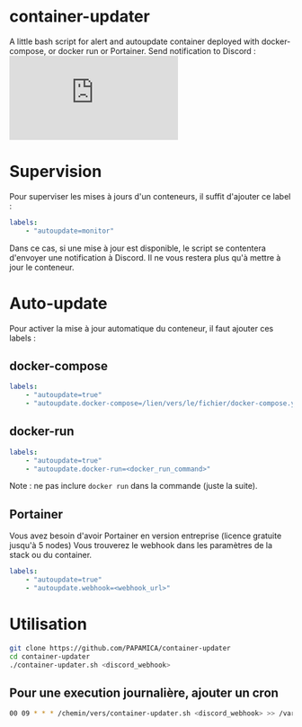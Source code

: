 # container-updater
A little bash script for alert and autoupdate container deployed with docker-compose, or docker run or Portainer.
Send notification to Discord :
![ohunebellenotif](https://send.papamica.fr/f.php?h=25rsdWHk&p=1)


# Supervision
Pour superviser les mises à jours d'un conteneurs, il suffit d'ajouter ce label :
```yaml
labels:
    - "autoupdate=monitor"
```
Dans ce cas, si une mise à jour est disponible, le script se contentera d'envoyer une notification à Discord.
Il ne vous restera plus qu'à mettre à jour le conteneur.

# Auto-update
Pour activer la mise à jour automatique du conteneur, il faut ajouter ces labels :

## docker-compose
```yaml
labels:
    - "autoupdate=true"
    - "autoupdate.docker-compose=/lien/vers/le/fichier/docker-compose.yml"
```

## docker-run
```yaml
labels:
    - "autoupdate=true"
    - "autoupdate.docker-run=<docker_run_command>"
```
Note : ne pas inclure `docker run` dans la commande (juste la suite).

## Portainer
Vous avez besoin d'avoir Portainer en version entreprise (licence gratuite jusqu'à 5 nodes)
Vous trouverez le webhook dans les paramètres de la stack ou du container.
```yaml
labels:
    - "autoupdate=true"
    - "autoupdate.webhook=<webhook_url>"
```

# Utilisation
```bash
git clone https://github.com/PAPAMICA/container-updater
cd container-updater
./container-updater.sh <discord_webhook>
```

## Pour une execution journalière, ajouter un cron
```bash
00 09 * * * /chemin/vers/container-updater.sh <discord_webhook> >> /var/log/container-updater.log
```

